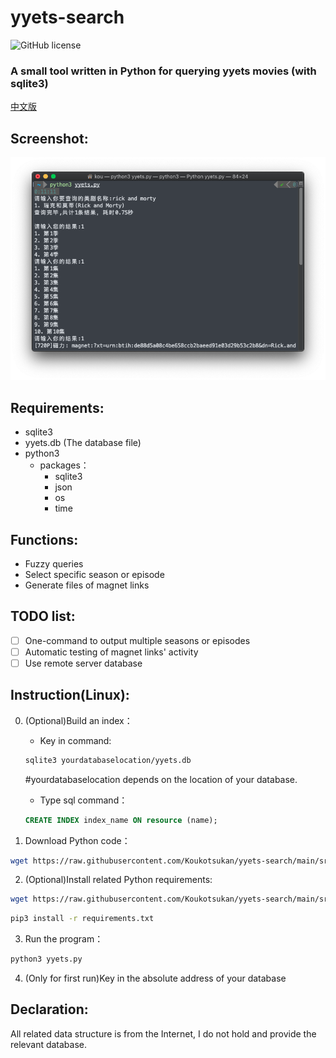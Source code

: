 # yyets-search
![GitHub license](https://img.shields.io/github/license/Koukotsukan/yyets-search?style=flat-square)

### A small tool written in Python for querying yyets movies (with sqlite3) 

[中文版](./README.md)


## Screenshot:
![screenshot](screenshot/screenshot.png)

## Requirements:
+ sqlite3
+ yyets.db (The database file)
+ python3
   + packages：
      + sqlite3
      + json
      + os
      + time
## Functions:
+ Fuzzy queries
+ Select specific season or episode
+ Generate files of magnet links

## TODO list:
- [ ] One-command to output multiple seasons or episodes
- [ ] Automatic testing of magnet links' activity
- [ ] Use remote server database

## Instruction(Linux):
0. (Optional)Build an index：
   + Key in command:
   ```bash
   sqlite3 yourdatabaselocation/yyets.db 
   ```
   #yourdatabaselocation depends on the location of your database.
   
   + Type sql command：
   ```sql
   CREATE INDEX index_name ON resource (name);
   ```
1. Download Python code：
```bash
wget https://raw.githubusercontent.com/Koukotsukan/yyets-search/main/src/yyets.py
```
2. (Optional)Install related Python requirements:
```bash
wget https://raw.githubusercontent.com/Koukotsukan/yyets-search/main/src/requirements.txt
```
```bash
pip3 install -r requirements.txt
```
3. Run the program：
```bash
python3 yyets.py
```
4. (Only for first run)Key in the absolute address of your database

## Declaration:
All related data structure is from the Internet, I do not hold and provide the relevant database.
